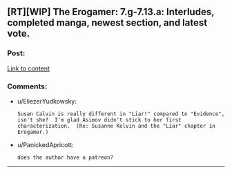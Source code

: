 ## [RT][WIP] The Erogamer: 7.g-7.13.a: Interludes, completed manga, newest section, and latest vote.

### Post:

[Link to content](https://forum.questionablequesting.com/threads/the-erogamer-original.5465/page-282#post-2776869)

### Comments:

- u/EliezerYudkowsky:
  ```
  Susan Calvin is really different in "Liar!" compared to "Evidence", isn't she?  I'm glad Asimov didn't stick to her first characterization.  (Re: Susanne Kelvin and the "Liar" chapter in Erogamer.)
  ```

- u/PanickedApricott:
  ```
  does the author have a patreon?
  ```

---

